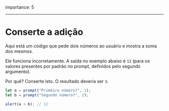 importance: 5

---

# Conserte a adição

Aqui está um código que pede dois números ao usuário e mostra a soma dos mesmos.

Ele funciona incorretamente. A saída no exemplo abaixo é `12` (para os valores presentes por padrão no prompt, definidos pelo segundo argumento).

Por quê? Conserte isto. O resultado deveria ser `3`.

```js run
let a = prompt("Primeiro número?", 1);
let b = prompt("Segundo número?", 2);

alert(a + b); // 12
```
